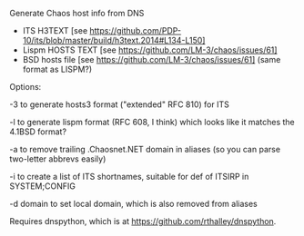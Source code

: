 Generate Chaos host info from DNS
- ITS H3TEXT [see https://github.com/PDP-10/its/blob/master/build/h3text.2014#L134-L150]
- Lispm HOSTS TEXT [see https://github.com/LM-3/chaos/issues/61]
- BSD hosts file [see https://github.com/LM-3/chaos/issues/61] (same format as LISPM?)

Options:

 -3 to generate hosts3 format ("extended" RFC 810) for ITS
 
 -l to generate lispm format (RFC 608, I think) which looks like it matches the 4.1BSD format?
 
 -a to remove trailing .Chaosnet.NET domain in aliases (so you can parse two-letter abbrevs easily)
 
 -i to create a list of ITS shortnames, suitable for def of ITSIRP in SYSTEM;CONFIG

 -d domain to set local domain, which is also removed from aliases

Requires dnspython, which is at https://github.com/rthalley/dnspython.

